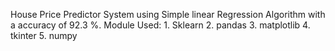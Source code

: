 House Price Predictor System using Simple linear Regression Algorithm with a accuracy of 92.3 %.
Module Used:
        1. Sklearn
        2. pandas
        3. matplotlib
        4. tkinter
        5. numpy
